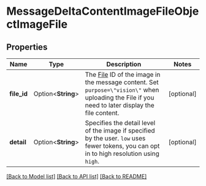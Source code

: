 # MessageDeltaContentImageFileObjectImageFile

## Properties

Name | Type | Description | Notes
------------ | ------------- | ------------- | -------------
**file_id** | Option<**String**> | The [File](https://platform.openai.com/docs/api-reference/files) ID of the image in the message content. Set `purpose=\"vision\"` when uploading the File if you need to later display the file content. | [optional]
**detail** | Option<**String**> | Specifies the detail level of the image if specified by the user. `low` uses fewer tokens, you can opt in to high resolution using `high`. | [optional]

[[Back to Model list]](../README.md#documentation-for-models) [[Back to API list]](../README.md#documentation-for-api-endpoints) [[Back to README]](../README.md)


